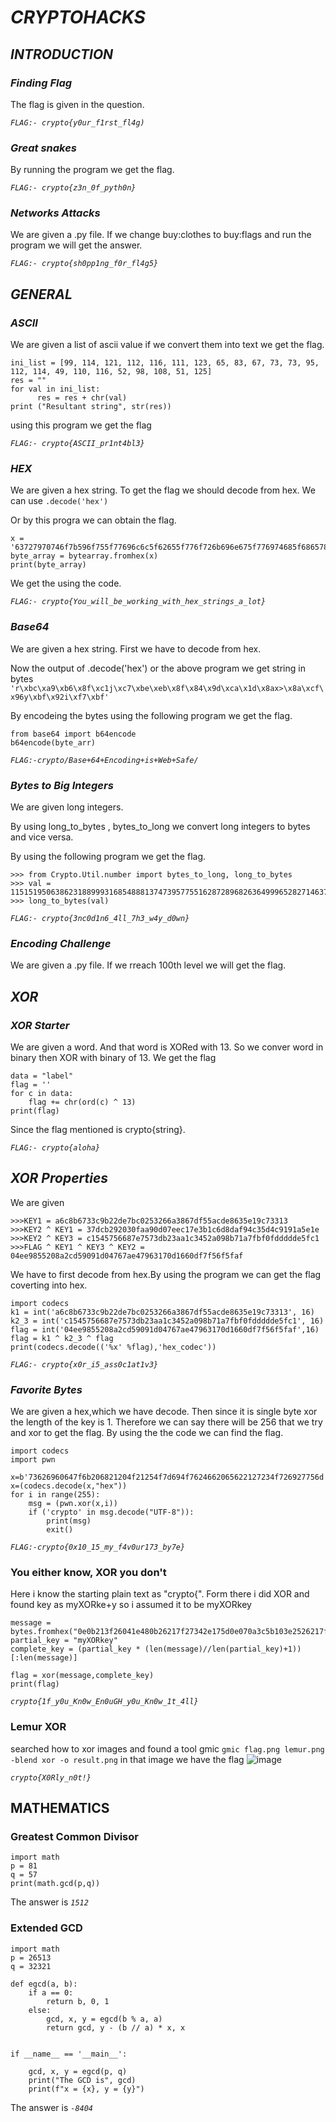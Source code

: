 # ***CRYPTOHACKS***

## ***INTRODUCTION***

### *Finding Flag*

The flag is given in the question.

*```FLAG:- crypto{y0ur_f1rst_fl4g)```*

### *Great snakes*

By running the program we get the flag.

*```FLAG:- crypto{z3n_0f_pyth0n}```*

### *Networks Attacks*

We are given a .py file.
If we change buy:clothes to buy:flags and run the program we will get the answer.

*```FLAG:- crypto{sh0pp1ng_f0r_fl4g5}```*

## ***GENERAL***

### *ASCII*

We are given a list of ascii value if we convert them into text we get the flag.

```
ini_list = [99, 114, 121, 112, 116, 111, 123, 65, 83, 67, 73, 73, 95, 112, 114, 49, 110, 116, 52, 98, 108, 51, 125]
res = "" 
for val in ini_list:
      res = res + chr(val)
print ("Resultant string", str(res))
```

using this program we get the flag

*```FLAG:- crypto{ASCII_pr1nt4bl3}```*

### *HEX*

We are given a hex string. To get the flag we should decode from hex. We can use ```.decode('hex')```

Or by this progra we can obtain the flag.
```
x = '63727970746f7b596f755f77696c6c5f62655f776f726b696e675f776974685f6865785f737472696e67735f615f6c6f747d'
byte_array = bytearray.fromhex(x)
print(byte_array)
```
We get the using the code.

*```FLAG:- crypto{You_will_be_working_with_hex_strings_a_lot}```*

### *Base64*

We are given a hex string. First we have to decode from hex.

Now the output of .decode('hex') or the above program we get string in bytes
```'r\xbc\xa9\xb6\x8f\xc1j\xc7\xbe\xeb\x8f\x84\x9d\xca\x1d\x8ax>\x8a\xcf\x96y\xbf\x92i\xf7\xbf'```

By encodeing the bytes using the following program we get the flag.

```
from base64 import b64encode
b64encode(byte_arr)
```

*```FLAG:-crypto/Base+64+Encoding+is+Web+Safe/```*

### *Bytes to Big Integers*

We are given long integers.

By using long_to_bytes , bytes_to_long we convert long integers to bytes and vice versa.

By using the following program we get the flag.
```
>>> from Crypto.Util.number import bytes_to_long, long_to_bytes    
>>> val = 11515195063862318899931685488813747395775516287289682636499965282714637259206269
>>> long_to_bytes(val) 
```

*```FLAG:- crypto{3nc0d1n6_4ll_7h3_w4y_d0wn}```*

### *Encoding Challenge*

We are given a .py file. If we rreach 100th level we will get the flag.

## ***XOR***

### *XOR Starter*

We are given a word. And that word is XORed with 13.
So we conver word in binary then XOR with binary of 13. We get the flag
```
data = "label"
flag = ''
for c in data:
    flag += chr(ord(c) ^ 13)
print(flag)
```
Since the flag mentioned is crypto{string}.

*```FLAG:- crypto{aloha}```*

## *XOR Properties*

We are given
```
>>>KEY1 = a6c8b6733c9b22de7bc0253266a3867df55acde8635e19c73313
>>>KEY2 ^ KEY1 = 37dcb292030faa90d07eec17e3b1c6d8daf94c35d4c9191a5e1e
>>>KEY2 ^ KEY3 = c1545756687e7573db23aa1c3452a098b71a7fbf0fddddde5fc1
>>>FLAG ^ KEY1 ^ KEY3 ^ KEY2 = 04ee9855208a2cd59091d04767ae47963170d1660df7f56f5faf
```
We have to first decode from hex.By using the program we can get the flag coverting into hex.
```
import codecs
k1 = int('a6c8b6733c9b22de7bc0253266a3867df55acde8635e19c73313', 16)
k2_3 = int('c1545756687e7573db23aa1c3452a098b71a7fbf0fddddde5fc1', 16)
flag = int('04ee9855208a2cd59091d04767ae47963170d1660df7f56f5faf',16)
flag = k1 ^ k2_3 ^ flag
print(codecs.decode(('%x' %flag),'hex_codec'))
```
*```FLAG:- crypto{x0r_i5_ass0c1at1v3}```*

### *Favorite Bytes*

We are given a hex,which we have decode.
Then since it is single byte xor the length of the key is 1.
Therefore we can say there will be 256 that we try and xor to get the flag.
By using the the code we can find the flag.
```
import codecs
import pwn
    
x=b'73626960647f6b206821204f21254f7d694f7624662065622127234f726927756d'
x=(codecs.decode(x,"hex"))
for i in range(255):
    msg = (pwn.xor(x,i))
    if ('crypto' in msg.decode("UTF-8")):
        print(msg)
        exit()
```
 
*```FLAG:-crypto{0x10_15_my_f4v0ur173_by7e}```*

### You either know, XOR you don't
Here i know the starting plain text as "crypto{". Form there i did XOR and found key as myXORke+y
so i assumed it to be myXORkey
```
message = bytes.fromhex("0e0b213f26041e480b26217f27342e175d0e070a3c5b103e2526217f27342e175d0e077e263451150104")
partial_key = "myXORkey"
complete_key = (partial_key * (len(message)//len(partial_key)+1))[:len(message)]

flag = xor(message,complete_key)
print(flag)
```
*```crypto{1f_y0u_Kn0w_En0uGH_y0u_Kn0w_1t_4ll}```*

### Lemur XOR
searched how to xor images and found a tool gmic
```gmic flag.png lemur.png -blend xor -o result.png```
in that image we have the flag
![image](https://user-images.githubusercontent.com/78896740/135693634-235e8d2b-cb6f-413b-8244-8ce7f2ffbea8.png)

*```crypto{X0Rly_n0t!}```*

## MATHEMATICS

### Greatest Common Divisor
```
import math
p = 81
q = 57
print(math.gcd(p,q))
```
The answer is *```1512```*

### Extended GCD

```
import math
p = 26513
q = 32321

def egcd(a, b):
    if a == 0:
        return b, 0, 1
    else:
        gcd, x, y = egcd(b % a, a)
        return gcd, y - (b // a) * x, x
 
 
if __name__ == '__main__':
 
    gcd, x, y = egcd(p, q)
    print("The GCD is", gcd)
    print(f"x = {x}, y = {y}")
```
The answer is *```-8404```*
